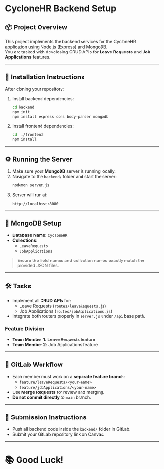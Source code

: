 # CycloneHR Backend Setup

## 📦 Project Overview

This project implements the backend services for the CycloneHR application using Node.js (Express) and MongoDB.  
You are tasked with developing CRUD APIs for **Leave Requests** and **Job Applications** features.

---

## 🚀 Installation Instructions

After cloning your repository:

1. Install backend dependencies:

   ```bash
   cd backend
   npm init
   npm install express cors body-parser mongodb
   ```

2. Install frontend dependencies:
   ```bash
   cd ../frontend
   npm install
   ```

---

## ⚙️ Running the Server

1. Make sure your **MongoDB** server is running locally.
2. Navigate to the `backend/` folder and start the server:
   ```bash
   nodemon server.js
   ```
3. Server will run at:
   ```
   http://localhost:8080
   ```

---

## 📂 MongoDB Setup

- **Database Name**: `CycloneHR`
- **Collections**:
  - `LeaveRequests`
  - `JobApplications`

> Ensure the field names and collection names exactly match the provided JSON files.

---

## 🛠️ Tasks

- Implement all **CRUD APIs** for:
  - Leave Requests (`routes/leaveRequests.js`)
  - Job Applications (`routes/jobApplications.js`)
- Integrate both routers properly in `server.js` under `/api` base path.

### Feature Division

- **Team Member 1**: Leave Requests feature
- **Team Member 2**: Job Applications feature

---

## 🔀 GitLab Workflow

- Each member must work on a **separate feature branch**:
  - `feature/leaveRequests/<your-name>`
  - `feature/jobApplications/<your-name>`
- Use **Merge Requests** for review and merging.
- **Do not commit directly** to `main` branch.

---

## 📝 Submission Instructions

- Push all backend code inside the `backend/` folder in GitLab.
- Submit your GitLab repository link on Canvas.

---

# 📚 Good Luck!
